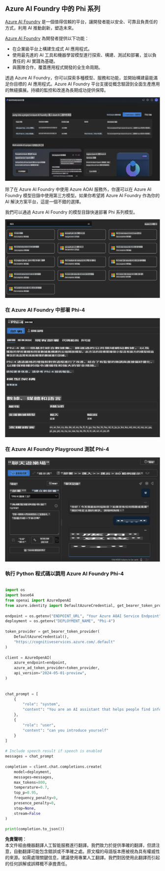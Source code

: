 ## Azure AI Foundry 中的 Phi 系列

[Azure AI Foundry](https://ai.azure.com) 是一個值得信賴的平台，讓開發者能以安全、可靠且負責任的方式，利用 AI 推動創新，塑造未來。

[Azure AI Foundry](https://ai.azure.com) 為開發者提供以下功能：

- 在企業級平台上構建生成式 AI 應用程式。
- 使用最先進的 AI 工具和機器學習模型進行探索、構建、測試和部署，並以負責任的 AI 實踐為基礎。
- 與團隊合作，覆蓋應用程式開發的全生命周期。

透過 Azure AI Foundry，你可以探索多種模型、服務和功能，並開始構建最能滿足你目標的 AI 應用程式。Azure AI Foundry 平台支援從概念驗證到全面生產應用的無縫擴展。持續的監控和改進為長期成功提供保障。

![portal](../../../../../translated_images/AIFoundryPorral.68f0acc7d5f47991d90f78fd199beb1123941bba27c39effe55ebfc1d07f114c.hk.png)

除了在 Azure AI Foundry 中使用 Azure AOAI 服務外，你還可以在 Azure AI Foundry 模型目錄中使用第三方模型。如果你希望將 Azure AI Foundry 作為你的 AI 解決方案平台，這是一個不錯的選擇。

我們可以通過 Azure AI Foundry 的模型目錄快速部署 Phi 系列模型。

![ModelCatalog](../../../../../translated_images/AIFoundryModelCatalog.65aadf44c7a47e16a745104efa3ca2b49580c7be190f901a3da6d6533fc37b07.hk.png)

### **在 Azure AI Foundry 中部署 Phi-4**

![Phi4](../../../../../translated_images/AIFoundryPhi4.dd27d994739126af80d23e8ec9d3bfd7e6b518d3993aa729fdd4c26e1add8d35.hk.png)

### **在 Azure AI Foundry Playground 測試 Phi-4**

![Playground](../../../../../translated_images/AIFoundryPlayground.11365174557f8eac71ce4d439d344dd767a1b04701e9ffe73642feefb099188d.hk.png)

### **執行 Python 程式碼以調用 Azure AI Foundry Phi-4**

```python

import os  
import base64
from openai import AzureOpenAI  
from azure.identity import DefaultAzureCredential, get_bearer_token_provider  
        
endpoint = os.getenv("ENDPOINT_URL", "Your Azure AOAI Service Endpoint")  
deployment = os.getenv("DEPLOYMENT_NAME", "Phi-4")  
      
token_provider = get_bearer_token_provider(  
    DefaultAzureCredential(),  
    "https://cognitiveservices.azure.com/.default"  
)  
  
client = AzureOpenAI(  
    azure_endpoint=endpoint,  
    azure_ad_token_provider=token_provider,  
    api_version="2024-05-01-preview",  
)  
  

chat_prompt = [
    {
        "role": "system",
        "content": "You are an AI assistant that helps people find information."
    },
    {
        "role": "user",
        "content": "can you introduce yourself"
    }
] 
    
# Include speech result if speech is enabled  
messages = chat_prompt 

completion = client.chat.completions.create(  
    model=deployment,  
    messages=messages,
    max_tokens=800,  
    temperature=0.7,  
    top_p=0.95,  
    frequency_penalty=0,  
    presence_penalty=0,
    stop=None,  
    stream=False  
)  
  
print(completion.to_json())  

```

**免責聲明**：  
本文件經由機器翻譯人工智能服務進行翻譯。我們致力於提供準確的翻譯，但請注意，自動翻譯可能包含錯誤或不準確之處。原文檔的母語版本應被視為具有權威性的來源。如需處理關鍵信息，建議使用專業人工翻譯。我們對因使用此翻譯而引起的任何誤解或誤釋概不承擔責任。